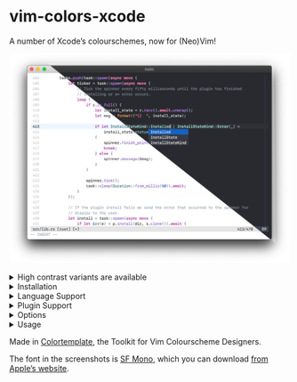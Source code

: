 # vim-colors-xcode

A number of Xcode’s colourschemes, now for (Neo)Vim!

![](./xcode-theme-split.png)

<details>
<summary>High contrast variants are available</summary>

| `xcodedark`                                                                                 | `xcodedarkhc` (high-contrast)                                                                 |
| ------------------------------------------------------------------------------------------- | --------------------------------------------------------------------------------------------- |
| ![](https://raw.githubusercontent.com/arzg/resources/master/xcode-comparison/xcodedark.png) | ![](https://raw.githubusercontent.com/arzg/resources/master/xcode-comparison/xcodedarkhc.png) |

---

| `xcodelight`                                                                                 | `xcodelighthc` (high-contrast)                                                                 |
| -------------------------------------------------------------------------------------------- | ---------------------------------------------------------------------------------------------- |
| ![](https://raw.githubusercontent.com/arzg/resources/master/xcode-comparison/xcodelight.png) | ![](https://raw.githubusercontent.com/arzg/resources/master/xcode-comparison/xcodelighthc.png) |

</details>

<details>
<summary>Installation</summary>

Use your favorite runtimepath/plugin manager. If you don’t have one, I recommend [Plug](https://github.com/junegunn/vim-plug):

```viml
Plug 'arzg/vim-colors-xcode'
```

Or, alternatively, you can install the old-fashioned way by copying the relevant directories right into `~/.vim`:

```console
$ git clone https://github.com/arzg/vim-colors-xcode.git
$ cp -r vim-colors-xcode/{autoload,colors,doc} ~/.vim
```

</details>

<details>
<summary>Language Support</summary>

These colourschemes have been carefully tuned for the following language plugins:

- Bib(La)TeX (built-in)
- CSS ([hail2u/vim-css3-syntax](https://github.com/hail2u/vim-css3-syntax))
- Git ([tpope/vim-git](https://github.com/tpope/vim-git))
- Go ([fatih/vim-go](https://github.com/fatih/vim-go))
- HTML ([othree/html5.vim](https://github.com/othree/html5.vim))
- JSON (built-in)
- JavaScript ([pangloss/vim-javascript](https://github.com/pangloss/vim-javascript))
- Jinja 2 ([Glench/Vim-Jinja2-Syntax](https://github.com/Glench/Vim-Jinja2-Syntax))
- Markdown ([tpope/vim-markdown](https://github.com/tpope/vim-markdown))
- Rust ([arzg/vim-rust-syntax-ext](https://github.com/arzg/vim-rust-syntax-ext))
- SCSS ([cakebaker/scss-syntax.vim](https://github.com/cakebaker/scss-syntax.vim))
- Swift ([arzg/vim-swift](https://github.com/arzg/vim-swift))
- TypeScript ([HerringtonDarkholme/yats.vim](https://github.com/HerringtonDarkholme/yats.vim))
- Vim help (built-in)
- VimL (built-in)
</details>

<details>
<summary>Plugin Support</summary>

These plugins are specifically supported:

- [Airline](https://github.com/vim-airline/vim-airline)
- [Matchup](https://github.com/andymass/vim-matchup)
- [Searchlight](https://github.com/PeterRincker/vim-searchlight)
- [Signify](https://github.com/mhinz/vim-signify)

To get the closest experience to Xcode it is recommended that you use the following configuration for Signify:

```viml
let g:signify_sign_add    = '┃'
let g:signify_sign_change = '┃'
let g:signify_sign_delete = '•'

let g:signify_sign_show_count = 0 " Don’t show the number of deleted lines.
```

Xcode updates its Git gutter signs immediately upon editing. To achieve this you can add the following to your `vimrc`:

```viml
" Update Git signs every time the text is changed
autocmd User SignifySetup
            \ execute 'autocmd! signify' |
            \ autocmd signify TextChanged,TextChangedI * call sy#start()
```

</details>

<details>
<summary>Options</summary>

Use `:help xcode<variant>`, where variant is either `dark`, `darkhc`, `light`, `lighthc`, or `wwdc`, to view a list of all the possible options and their default values. Add `g:xcode<variant>_` in front of every option name for use. For example, `emph_funcs` would turn into `g:xcodedarkhc_emph_funcs` if you want it to apply to the dark high contrast variant and `g:xcodelight_emph_funcs` for the light version.

_Note that I’ve only added screenshots of the light and dark variants for the options below for reasons of brevity._

<details>
<summary>Comment Style</summary>

- This option does not exist in the WWDC colourscheme
- The default value is `0`

| <sup>`green_comments`</sup> | Dark                                                                                | Light                                                                                |
| --------------------------- | ----------------------------------------------------------------------------------- | ------------------------------------------------------------------------------------ |
| `0`                         | ![](https://raw.githubusercontent.com/arzg/resources/master/xcode-green-0-dark.png) | ![](https://raw.githubusercontent.com/arzg/resources/master/xcode-green-0-light.png) |
| `1`                         | ![](https://raw.githubusercontent.com/arzg/resources/master/xcode-green-1-dark.png) | ![](https://raw.githubusercontent.com/arzg/resources/master/xcode-green-1-light.png) |

</details>

<details>
<summary>Punctuation Dimming</summary>

- This option is available in all colourschemes
- The default value is `1`

| <sup>`dim_punctuation`</sup> | Dark                                                                              | Light                                                                              |
| ---------------------------- | --------------------------------------------------------------------------------- | ---------------------------------------------------------------------------------- |
| `0`                          | ![](https://raw.githubusercontent.com/arzg/resources/master/xcode-dim-0-dark.png) | ![](https://raw.githubusercontent.com/arzg/resources/master/xcode-dim-0-light.png) |
| `1`                          | ![](https://raw.githubusercontent.com/arzg/resources/master/xcode-dim-1-dark.png) | ![](https://raw.githubusercontent.com/arzg/resources/master/xcode-dim-1-light.png) |

</details>

<details>
<summary>Syntax Item Emphasis</summary>

- This option is available in all colourschemes
- The default values are `1`, `0` and `0`, for `emph_types`, `emph_funcs` and `emph_idents` respectively

| <sup>`emph_types`, `emph_funcs`, `emph_idents`</sup> | Dark                                                                                                 | Light                                                                                                 |
| ---------------------------------------------------- | ---------------------------------------------------------------------------------------------------- | ----------------------------------------------------------------------------------------------------- |
| `1`,<br>`0`,<br>`0`                                  | ![](https://raw.githubusercontent.com/arzg/resources/master/xcode-types-1-funcs-0-idents-0-dark.png) | ![](https://raw.githubusercontent.com/arzg/resources/master/xcode-types-1-funcs-0-idents-0-light.png) |
| `0`,<br>`1`,<br>`0`                                  | ![](https://raw.githubusercontent.com/arzg/resources/master/xcode-types-0-funcs-1-idents-0-dark.png) | ![](https://raw.githubusercontent.com/arzg/resources/master/xcode-types-0-funcs-1-idents-0-light.png) |
| `0`,<br>`1`,<br>`1`                                  | ![](https://raw.githubusercontent.com/arzg/resources/master/xcode-types-0-funcs-1-idents-1-dark.png) | ![](https://raw.githubusercontent.com/arzg/resources/master/xcode-types-0-funcs-1-idents-1-light.png) |

</details>

<details>
<summary>MatchParen style</summary>

- This option is available in all colourschemes
- The default value is `0`

| <sup>`match_paren_style`</sup> | Dark                                                                                     | Light                                                                                     |
| ------------------------------ | ---------------------------------------------------------------------------------------- | ----------------------------------------------------------------------------------------- |
| `0`                            | ![](https://raw.githubusercontent.com/arzg/resources/master/xcode-matchparen-0-dark.png) | ![](https://raw.githubusercontent.com/arzg/resources/master/xcode-matchparen-0-light.png) |
| `1`                            | ![](https://raw.githubusercontent.com/arzg/resources/master/xcode-matchparen-1-dark.png) | ![](https://raw.githubusercontent.com/arzg/resources/master/xcode-matchparen-1-light.png) |

</details>
</details>

<details>
<summary>Usage</summary>

First, add one of the following lines to your Vim configuration.

The standard theme:

```viml
colorscheme xcode
```

Or the high contrast version:

```viml
colorscheme xcodehc
```

Either version will change appearance based on `background`'s value (light or dark).

You may also specify a theme variant specifically, bypassing the automatic `background` feature. This method is the only way to access the `xcodewwdc` theme.

```viml
colorscheme xcodedark
colorscheme xcodedarkhc
colorscheme xcodelight
colorscheme xcodelighthc
colorscheme xcodewwdc
```

If you’re using a GUI, then this is all the setup you need. However, if you’re planning to use vim-colors-xcode in a terminal, the terminal must support 24-bit colour, also known as True Colour. This can be enabled through the use of the following setting:

```viml
set termguicolors
```

If you want other terminal output to match with vim-colors-xcode, then set its colours to match the ones below:

<details>
<summary>Dark Palette</summary>

| Colour     | Normal    | Bright    |
| ---------- | --------- | --------- |
| Black      | `#414453` | `#7f8c98` |
| Red        | `#ff8170` | `#ff8170` |
| Green      | `#78c2b3` | `#acf2e4` |
| Yellow     | `#d9c97c` | `#ffa14f` |
| Blue       | `#4eb0cc` | `#6bdfff` |
| Magenta    | `#ff7ab2` | `#ff7ab2` |
| Cyan       | `#b281eb` | `#dabaff` |
| White      | `#dfdfe0` | `#dfdfe0` |
| Foreground | `#dfdfe0` |           |
| Background | `#292a30` |           |

</details>

<details>
<summary>Dark High Contrast Palette</summary>

| Colour     | Normal    | Bright    |
| ---------- | --------- | --------- |
| Black      | `#43454b` | `#838991` |
| Red        | `#ff8a7a` | `#ff8a7a` |
| Green      | `#83c9bc` | `#b1faeb` |
| Yellow     | `#d9c668` | `#ffa14f` |
| Blue       | `#4ec4e6` | `#6bdfff` |
| Magenta    | `#ff85b8` | `#ff85b8` |
| Cyan       | `#cda1ff` | `#e5cfff` |
| White      | `#ffffff` | `#ffffff` |
| Foreground | `#ffffff` |           |
| Background | `#1f1f24` |           |

</details>

<details>
<summary>Light Palette</summary>

| Colour     | Normal    | Bright    |
| ---------- | --------- | --------- |
| Black      | `#b4d8fd` | `#8a99a6` |
| Red        | `#d12f1b` | `#d12f1b` |
| Green      | `#3e8087` | `#23575c` |
| Yellow     | `#78492a` | `#78492a` |
| Blue       | `#0f68a0` | `#0b4f79` |
| Magenta    | `#ad3da4` | `#ad3da4` |
| Cyan       | `#804fb8` | `#4b21b0` |
| White      | `#262626` | `#262626` |
| Foreground | `#262626` |           |
| Background | `#ffffff` |           |

</details>

<details>
<summary>Light High Contrast Palette</summary>

| Colour     | Normal    | Bright    |
| ---------- | --------- | --------- |
| Black      | `#b4d8fd` | `#8a99a6` |
| Red        | `#ad1805` | `#ad1805` |
| Green      | `#355d61` | `#174145` |
| Yellow     | `#78492a` | `#78492a` |
| Blue       | `#0058a1` | `#003f73` |
| Magenta    | `#9c2191` | `#9c2191` |
| Cyan       | `#703daa` | `#441ea1` |
| White      | `#000000` | `#000000` |
| Foreground | `#000000` |           |
| Background | `#ffffff` |           |

</details>

<details>
<summary>WWDC Palette</summary>

| Colour     | Normal    | Bright    |
| ---------- | --------- | --------- |
| Black      | `#494d5c` | `#7f869e` |
| Red        | `#bb383a` | `#bb383a` |
| Green      | `#94c66e` | `#94c66e` |
| Yellow     | `#d28e5d` | `#d28e5d` |
| Blue       | `#8884c5` | `#8884c5` |
| Magenta    | `#b73999` | `#b73999` |
| Cyan       | `#00aba4` | `#00aba4` |
| White      | `#e7e8eb` | `#e7e8eb` |
| Foreground | `#e7e8eb` |           |
| Background | `#292c36` |           |

</details>

iTerm presets for all these palettes are included with this repository.

If you would like to have italic comments, add the following to your `vimrc`:

```viml
augroup vim-colors-xcode
    autocmd!
augroup END

autocmd vim-colors-xcode ColorScheme * hi Comment        cterm=italic gui=italic
autocmd vim-colors-xcode ColorScheme * hi SpecialComment cterm=italic gui=italic
```

</details>

Made in [Colortemplate](https://github.com/lifepillar/vim-colortemplate), the Toolkit for Vim Colourscheme Designers.

The font in the screenshots is [SF Mono](https://developer.apple.com/videos/play/wwdc2016/803/?time=106), which you can download [from Apple’s website](https://developer.apple.com/fonts/).
